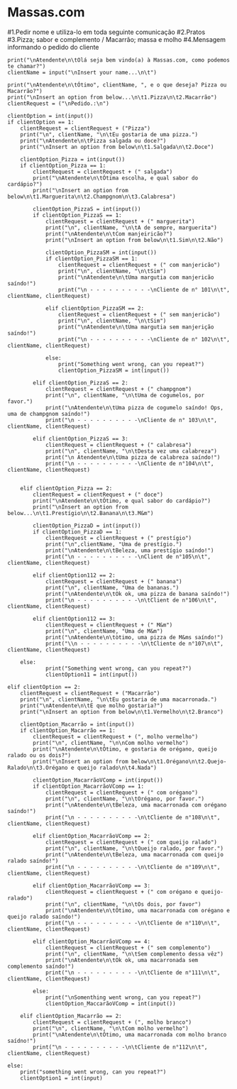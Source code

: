 # Massas.com

#1.Pedir nome e utiliza-lo em toda seguinte comunicação
#2.Pratos
#3.Pizza; sabor e complemento / Macarrão; massa e molho
#4.Mensagem informando o pedido do cliente

	print("\nAtendente\n\tOlá seja bem vindo(a) à Massas.com, como podemos te chamar?")
	clientName = input("\nInsert your name...\n\t")

	print("\nAtendente\n\tÓtimo", clientName, ", e o que deseja? Pizza ou Macarrão?")
	print("\nInsert an option from below...\n\t1.Pizza\n\t2.Macarrão")
	clientRequest = ("\nPedido.:\n")

	clientOption = int(input())
	if clientOption == 1:
		clientRequest = clientRequest + ("Pizza")
		print("\n", clientName, "\n\tEu gostaria de uma pizza.")
		print("\nAtendente\n\tPizza salgada ou doce?")
		print("\nInsert an option from below\n\t1.Salgada\n\t2.Doce")

		clientOption_Pizza = int(input())
		if clientOption_Pizza == 1:
			clientRequest = clientRequest + (" salgada")
			print("\nAtendente\n\tÓtima escolha, e qual sabor do cardápio?")
			print("\nInsert an option from below\n\t1.Marguerita\n\t2.Champgnom\n\t3.Calabresa")

			clientOption_PizzaS = int(input())
			if clientOption_PizzaS == 1:
				clientRequest = clientRequest + (" marguerita")
				print("\n", clientName, "\n\tA de sempre, marguerita")
				print("\nAtendente\n\tCom manjeiricão?")
				print("\nInsert an option from below\n\t1.Sim\n\t2.Não")

				clientOption_PizzaSM = int(input())
				if clientOption_PizzaSM == 1:
					clientRequest = clientRequest + (" com manjericão")
					print("\n", clientName, "\n\tSim")
					print("\nAtendente\n\tUma margutia com manjericão saíndo!")
					print("\n - - - - - - - - - -\nCliente de n° 101\n\t", clientName, clientRequest)

				elif clientOption_PizzaSM == 2:
					clientRequest = clientRequest + (" sem manjericão")
					print("\n", clientName, "\n\tSim")
					print("\nAtendente\n\tUma margutia sem manjerição saíndo!")
					print("\n - - - - - - - - - -\nCliente de n° 102\n\t", clientName, clientRequest)

				else:
					print("Something went wrong, can you repeat?")
					clientOption_PizzaSM = int(input())

			elif clientOption_PizzaS == 2:
				clientRequest = clientRequest + (" champgnom")
				print("\n", clientName, "\n\tUma de cogumelos, por favor.")
				print("\nAtendente\n\tUma pizza de cogumelo saíndo! Ops, uma de champgnom saíndo!")
				print("\n - - - - - - - - - -\nCliente de n° 103\n\t", clientName, clientRequest)

			elif clientOption_PizzaS == 3:
				clientRequest = clientRequest + (" calabresa")
				print("\n", clientName, "\n\tDesta vez uma calabreza")
				print("\n Atendente\n\tUma pizza de calabreza saíndo!")
				print("\n - - - - - - - - - -\nCliente de n°104\n\t", clientName, clientRequest)


		elif clientOption_Pizza == 2:
			clientRequest = clientRequest + (" doce")
			print("\nAtendente\n\tÓtimo, e qual sabor do cardápio?")
			print("\nInsert an option from below...\n\t1.Prestígio\n\t2.Banana\n\t3.M&m")

			clientOption_PizzaD = int(input())
			if clientOption_PizzaD == 1:
				clientRequest = clientRequest + (" prestígio")
				print("\n",clientName, "Uma de prestígio.")
				print("\nAtendente\n\tBeleza, uma prestígio saíndo!")
				print("\n - - - - - - - - - -\nClient de n°105\n\t", clientName, clientRequest)

			elif clientOption112 == 2:
				clientRequest = clientRequest + (" banana")
				print("\n", clientName, "Uma de bananas.")
				print("\nAtendente\n\tOk ok, uma pizza de banana saíndo!")
				print("\n - - - - - - - - - -\n\tClient de n°106\n\t", clientName, clientRequest)

			elif clientOption112 == 3:
				clientRequest = clientRequest + (" M&m")
				print("\n", clientName, "Uma de M&m")
				print("\nAtendente\n\tòtimo, uma pizza de M&ms saíndo!")
				print("\\n - - - - - - - - - -\n\tCliente de n°107\n\t", clientName, clientRequest)

		else:
				print("Something went wrong, can you repeat?")
				clientOption11 = int(input())

	elif clientOption == 2:
		clientRequest = clientRequest + ("Macarrão")
		print("\n", clientName, "\n\tEu gostaria de uma macarronada.")
		print("\nAtendente\n\tE que molho gostaria?")
		print("\nInsert an option from below\n\t1.Vermelho\n\t2.Branco")

		clientOption_Macarrão = int(input())
		if clientOption_Macarrão == 1:
			clientRequest = clientRequest + (", molho vermelho")
			print("\n", clientName, "\n\nCom molho vermelho")
			print("\nAtendente\n\tÓtimo, e gostaria de orégano, queijo ralado ou os dois?")
			print("\nInsert an option from below\n\t1.Orégano\n\t2.Quejo-Ralado\n\t3.Orégano e queijo ralado\n\t4.Nada")

			clientOption_MacarrãoVComp = int(input())
			if clientOption_MacarrãoVComp == 1:
				clientRequest = clientRequest + (" com orégano")
				print("\n", clientName, "\n\tOrégano, por favor.")
				print("\nAtendente\n\tBeleza, uma macarronada com orégano saíndo!")
				print("\n - - - - - - - - - -\n\tCliente de n°108\n\t", clientName, clientRequest)

			elif clientOption_MacarrãoVComp == 2:
				clientRequest = clientRequest + (" com queijo ralado")
				print("\n", clientName, "\n\tQueijo ralado, por favor.")
				print("\nAtendente\n\tBeleza, uma macarronada com queijo ralado saíndo!")
				print("\n - - - - - - - - - -\n\tCliente de n°109\n\t", clientName, clientRequest)

			elif clientOption_MacarrãoVComp == 3:
				clientRequest = clientRequest + (" com orégano e queijo-ralado")
				print("\n", clientName, "\n\tOs dois, por favor")
				print("\nAtendente\n\tÓtimo, uma macarronada com orégano e queijo ralado saíndo!")
				print("\n - - - - - - - - - -\n\tCliente de n°110\n\t", clientName, clientRequest)

			elif clientOption_MacarrãoVComp == 4:
				clientRequest = clientRequest + (" sem complemento")
				print("\n", clientName, "\n\tSem complemento dessa vêz")
				print("\nAtendente\n\tOk ok, uma macarronada sem complemento saíndo!")
				print("\n - - - - - - - - - -\n\tCliente de n°111\n\t", clientName, clientRequest)

			else:
				print("\nSomenthing went wrong, can you repeat?")
				clientOption_MaccarãoVComp = int(input())

		elif clientOption_Macarrão == 2:
			clientRequest = clientRequest + (", molho branco")
			print("\n", clientName, "\n\tCom molho vermelho")
			print("\nAtendente\n\tÓtimo, uma macarronada com molho branco saídno!")
			print("\n - - - - - - - - - -\n\tCliente de n°112\n\t", clientName, clientRequest)

	else:
		print("something went wrong, can you repeat?")
		clientOption1 = int(input)
